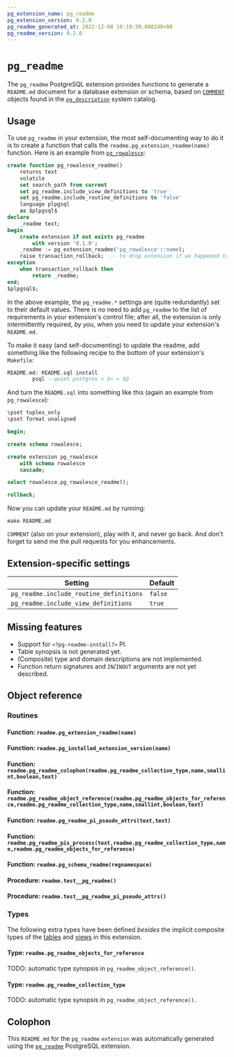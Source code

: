 ```yaml
---
pg_extension_name: pg_readme
pg_extension_version: 0.2.0
pg_readme_generated_at: 2022-12-08 10:19:30.880248+00
pg_readme_version: 0.2.0
---
```


# `pg_readme`

The `pg_readme` PostgreSQL extension provides functions to generate
a `README.md` document for a database extension or schema, based on
[`COMMENT`](https://www.postgresql.org/docs/current/sql-comment.html) objects
found in the
[`pg_description`](https://www.postgresql.org/docs/current/catalog-pg-description.html)
system catalog.

## Usage

To use `pg_readme` in your extension, the most self-documenting way to do it is
to create a function that calls the `readme.pg_extension_readme(name)`
function.  Here is an example from
[`pg_rowalesce`](https://github.com/bigsmoke/pg_rowalesce):

```sql
create function pg_rowalesce_readme()
    returns text
    volatile
    set search_path from current
    set pg_readme.include_view_definitions to 'true'
    set pg_readme.include_routine_definitions to 'false'
    language plpgsql
    as $plpgsql$
declare
    _readme text;
begin
    create extension if not exists pg_readme
        with version '0.1.0';
    _readme := pg_extension_readme('pg_rowalesce'::name);
    raise transaction_rollback;  -- to drop extension if we happened to `CREATE EXTENSION` for just this.
exception
    when transaction_rollback then
        return _readme;
end;
$plpgsql$;
```

In the above example, the `pg_readme.*` settings are (quite redundantly) set to
their default values.  There is no need to add `pg_readme` to the list of
requirements in your extension's control file; after all, the extension is only
intermittently required, _by you_, when you need to update your extension's
`README.md`.

To make it easy (and self-documenting) to update the readme, add something like
the following recipe to the bottom of your extension's `Makefile`:

```sql
README.md: README.sql install
        psql --quiet postgres < $< > $@
```

And turn the `README.sql` into something like this (again an example from `pg_rowalesce`):

```sql
\pset tuples_only
\pset format unaligned

begin;

create schema rowalesce;

create extension pg_rowalesce
    with schema rowalesce
    cascade;

select rowalesce.pg_rowalesce_readme();

rollback;
```

Now you can update your `README.md` by running:

```
make README.md
```

`COMMENT` (also on your extension), play with it, and never go back.  And don't
forget to send me the pull requests for you enhancements.

## Extension-specific settings

| Setting                                  | Default  |
| ---------------------------------------- | -------- |
| `pg_readme.include_routine_definitions`  | `false`  |
| `pg_readme.include_view_definitions`     | `true`   |

## Missing features

* Support for `<?pg-readme-install?>` PI.
* Table synopsis is not generated yet.
* (Composite) type and domain descriptions are not implemented.
* Function return signatures and `IN`/`INOUT` arguments are not yet described.

## Object reference

### Routines

#### Function: `readme.pg_extension_readme(name)`

#### Function: `readme.pg_installed_extension_version(name)`

#### Function: `readme.pg_readme_colophon(readme.pg_readme_collection_type,name,smallint,boolean,text)`

#### Function: `readme.pg_readme_object_reference(readme.pg_readme_objects_for_reference,readme.pg_readme_collection_type,name,smallint,boolean,text)`

#### Function: `readme.pg_readme_pi_pseudo_attrs(text,text)`

#### Function: `readme.pg_readme_pis_process(text,readme.pg_readme_collection_type,name,readme.pg_readme_objects_for_reference)`

#### Function: `readme.pg_schema_readme(regnamespace)`

#### Procedure: `readme.test__pg_readme()`

#### Procedure: `readme.test__pg_readme_pi_pseudo_attrs()`

### Types

The following extra types have been defined _besides_ the implicit composite types of the [tables](#tables) and [views](#views) in this extension.

#### Type: `readme.pg_readme_objects_for_reference`

TODO: automatic type synopsis in `pg_readme_object_reference()`.

#### Type: `readme.pg_readme_collection_type`

TODO: automatic type synopsis in `pg_readme_object_reference()`.

## Colophon

This `README.md` for the `pg_readme` `extension` was automatically generated using the
[`pg_readme`](https://github.com/bigsmoke/pg_readme) PostgreSQL
extension.
